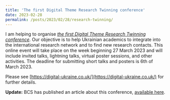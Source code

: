 ```yaml
---
title: 'The first Digital Theme Research Twinning conference'
date: 2023-02-28
permalink: /posts/2023/02/28/research-twinning/
---
```


I am helping to organise [*the first Digital Theme Research
Twinning conference*](https://digital-ukraine.co.uk/).
Our objective is to help Ukrainian academics to integrate
into the international research network and to find new
research contacts. This online event will take place
on the week beginning 27 March 2023 and will include
invited talks, lightning talks, virtual poster sessions,
and other activities. The deadline for submitting short
talks and posters is 6th of March 2023. 

Please see [https://digital-ukraine.co.uk/](https://digital-ukraine.co.uk/)
for further details.

**Update:** BCS has published an article about this conference, [available here](https://www.bcs.org/articles-opinion-and-research/digital-collaboration-between-uk-and-ukraine/).

